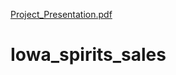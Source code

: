 [Project_Presentation.pdf](https://github.com/Razvanepe/Predicting-Liquor-Sales-Profit-and-post-Pandemic-Business-Analytics/files/7131691/Project_Presentation.pdf)
# Iowa_spirits_sales
